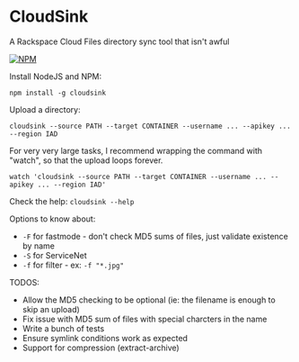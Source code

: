 CloudSink
==============

A Rackspace Cloud Files directory sync tool that isn't awful

[![NPM](https://nodei.co/npm/cloudsink.png?downloads=true&downloadRank=true&stars=true)](https://nodei.co/npm/cloudsink/)

Install NodeJS and NPM:

```npm install -g cloudsink```

Upload a directory:

```cloudsink --source PATH --target CONTAINER --username ... --apikey ... --region IAD```

For very very large tasks, I recommend wrapping the command with "watch", so that the upload loops forever.

```watch 'cloudsink --source PATH --target CONTAINER --username ... --apikey ... --region IAD'```

Check the help: ```cloudsink --help```

Options to know about:

  - ```-F``` for fastmode - don't check MD5 sums of files, just validate existence by name
  - ```-S``` for ServiceNet
  - ```-f``` for filter - ex: ```-f "*.jpg"```

TODOS:

  - Allow the MD5 checking to be optional (ie: the filename is enough to skip an upload)
  - Fix issue with MD5 sum of files with special charcters in the name
  - Write a bunch of tests
  - Ensure symlink conditions work as expected
  - Support for compression (extract-archive)
